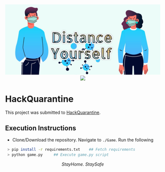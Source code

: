 <p align="center">
  <img  src=/header.jpg>
  <br>
  <img  src=http://ForTheBadge.com/images/badges/made-with-python.svg>
</p>

# HackQuarantine
This project was submitted to [HackQuarantine](https://github.com/HackQuarantine).

## Execution Instructions
* Clone/Download the repository. Navigate to `./Game`.
 Run the following
 ```bash
  > pip install -r requirements.txt    ## Fetch requirements
  > python game.py     ## Execute game.py script
  ```
 <p align="center">
  <i>StayHome. StaySafe</i>
</p>
